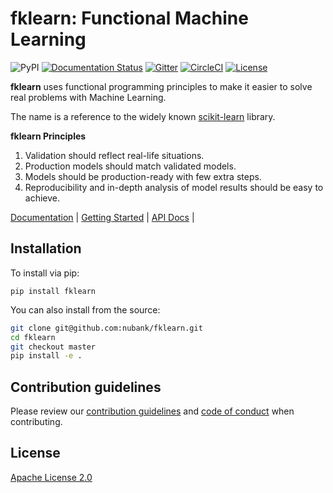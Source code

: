 # fklearn: Functional Machine Learning

![PyPI](https://img.shields.io/pypi/v/fklearn.svg?style=flat-square)
[![Documentation Status](https://readthedocs.org/projects/fklearn/badge/?version=latest)](https://fklearn.readthedocs.io/en/latest/?badge=latest)
[![Gitter](https://badges.gitter.im/fklearn-python/community.svg)](https://gitter.im/fklearn-python/community?utm_source=badge&utm_medium=badge&utm_campaign=pr-badge)
[![CircleCI](https://circleci.com/gh/nubank/fklearn.svg?style=svg)](https://circleci.com/gh/nubank/fklearn)
[![License](https://img.shields.io/badge/License-Apache%202.0-blue.svg)](https://opensource.org/licenses/Apache-2.0)

**fklearn** uses functional programming principles to make it easier to solve real problems with Machine Learning.

The name is a reference to the widely known [scikit-learn](https://scikit-learn.org/stable/) library.

**fklearn Principles**

1. Validation should reflect real-life situations.
2. Production models should match validated models.
3. Models should be production-ready with few extra steps.
4. Reproducibility and in-depth analysis of model results should be easy to achieve.


[Documentation](https://fklearn.readthedocs.io/en/latest/) |
[Getting Started](https://fklearn.readthedocs.io/en/latest/getting_started) |
[API Docs](https://fklearn.readthedocs.io/en/latest/api) |


## Installation

To install via pip:

```
pip install fklearn
```

You can also install from the source:

```sh
git clone git@github.com:nubank/fklearn.git
cd fklearn
git checkout master
pip install -e .
```

## Contribution guidelines

Please review our [contribution guidelines](CONTRIBUTING.md) and [code of conduct](CODE-OF-CONDUCT.md) when contributing.

## License

[Apache License 2.0](LICENSE)
